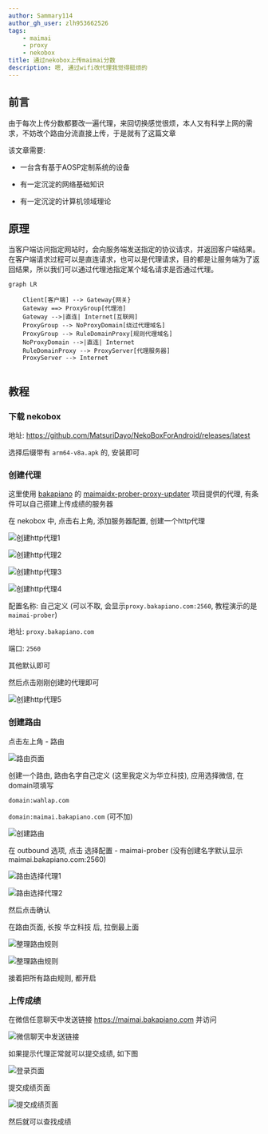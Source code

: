 ```yaml
---
author: Sammary114
author_gh_user: zlh953662526
tags:
    - maimai
    - proxy
    - nekobox
title: 通过nekobox上传maimai分数
description: 嗯, 通过wifi改代理我觉得挺烦的
---
```


## 前言

由于每次上传分数都要改一遍代理，来回切换感觉很烦，本人又有科学上网的需求，不妨改个路由分流直接上传，于是就有了这篇文章

该文章需要:

- 一台含有基于AOSP定制系统的设备

- 有一定沉淀的网络基础知识

- 有一定沉淀的计算机领域理论

## 原理

当客户端访问指定网站时，会向服务端发送指定的协议请求，并返回客户端结果。在客户端请求过程可以是直连请求，也可以是代理请求，目的都是让服务端为了返回结果，所以我们可以通过代理池指定某个域名请求是否通过代理。

``` mermaid
graph LR

    Client[客户端] --> Gateway{网关}
    Gateway ==> ProxyGroup[代理池]
    Gateway -->|直连| Internet[互联网]
    ProxyGroup --> NoProxyDomain[绕过代理域名]
    ProxyGroup --> RuleDomainProxy[规则代理域名]
    NoProxyDomain -->|直连| Internet
    RuleDomainProxy --> ProxyServer[代理服务器]
    ProxyServer --> Internet
    
```

## 教程

### 下载 nekobox

地址: https://github.com/MatsuriDayo/NekoBoxForAndroid/releases/latest

选择后缀带有 `arm64-v8a.apk` 的, 安装即可

### 创建代理

这里使用 [bakapiano](https://github.com/bakapiano/) 的 [maimaidx-prober-proxy-updater](https://github.com/bakapiano/maimaidx-prober-proxy-updater) 项目提供的代理, 有条件可以自己搭建上传成绩的服务器

在 nekobox 中, 点击右上角, 添加服务器配置, 创建一个http代理

![创建http代理1](230510-maimai-update-prober/create_http_proxy_1.jpg)

![创建http代理2](230510-maimai-update-prober/create_http_proxy_2.jpg)

![创建http代理3](230510-maimai-update-prober/create_http_proxy_3.jpg)

![创建http代理4](230510-maimai-update-prober/create_http_proxy_4.jpg)

配置名称: 自己定义 (可以不取, 会显示`proxy.bakapiano.com:2560`, 教程演示的是`maimai-prober`)

地址: `proxy.bakapiano.com`

端口: `2560`

其他默认即可

然后点击刚刚创建的代理即可

![创建http代理5](230510-maimai-update-prober/create_http_proxy_5.jpg)

### 创建路由

点击左上角 - 路由

![路由页面](230510-maimai-update-prober/route_page.jpg)

创建一个路由, 路由名字自己定义 (这里我定义为华立科技), 应用选择微信, 在domain项填写

`domain:wahlap.com`

`domain:maimai.bakapiano.com` (可不加)

![创建路由](230510-maimai-update-prober/create_route_rule.jpg)

在 outbound 选项, 点击 选择配置 - maimai-prober (没有创建名字默认显示maimai.bakapiano.com:2560)

![路由选择代理1](230510-maimai-update-prober/create_roule_rule_select_proxy_1.jpg)

![路由选择代理2](230510-maimai-update-prober/create_roule_rule_select_proxy_2.jpg)

然后点击确认

在路由页面, 长按 华立科技 后, 拉倒最上面

![整理路由规则](230510-maimai-update-prober/move_route_rule.jpg)

![整理路由规则](230510-maimai-update-prober/move_route_rule_top.jpg)

接着把所有路由规则, 都开启

### 上传成绩

在微信任意聊天中发送链接 https://maimai.bakapiano.com 并访问

![微信聊天中发送链接](230510-maimai-update-prober/wechat_send_message.jpg)

如果提示代理正常就可以提交成绩, 如下图

![登录页面](230510-maimai-update-prober/maimai_prober_login_page.jpg)

提交成绩页面

![提交成绩页面](230510-maimai-update-prober/maimai_prober_submitting.jpg)

然后就可以查找成绩

